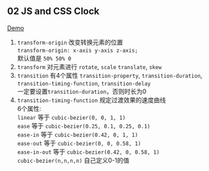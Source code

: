 ## 02 JS and CSS Clock

[Demo](https://joannewsj.github.io/JavaScript30/02%20-%20JS%20and%20CSS%20Clock/)

1. `transform-origin` 改变转换元素的位置  
`transform-origin: x-axis y-axis z-axis;`  
默认值是 `50% 50% 0`  
2. `transform` 对元素进行 `rotate`, `scale` `translate`, `skew`  
3. `transition` 有4个属性 `transition-property`, `transition-duration`, `transition-timing-function`, `transition-delay`  
一定要设置`transition-duration`，否则时长为0  
4. `transition-timing-function` 规定过渡效果的速度曲线  
6个属性:  
`linear` 等于 `cubic-bezier(0, 0, 1, 1)`  
`ease` 等于 `cubic-bezier(0.25, 0.1, 0.25, 0.1)`  
`ease-in` 等于 `cubic-bezier(0.42, 0, 1, 1)`  
`ease-out` 等于 `cubic-bezier(0, 0, 0.58, 1)`  
`ease-in-out` 等于 `cubic-bezier(0.42, 0, 0.58, 1)`  
`cubic-bezier(n,n,n,n)` 自己定义0-1的值
